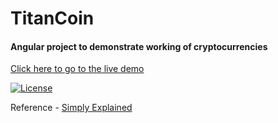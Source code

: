 # TitanCoin

#### Angular project to demonstrate working of cryptocurrencies

[Click here to go to the live demo](https://adityabandal.github.io/TitanCoin/)

[![License](https://img.shields.io/badge/license-MIT-blue.svg)](/LICENSE)

Reference - [Simply Explained](https://www.youtube.com/playlist?list=PLzvRQMJ9HDiTqZmbtFisdXFxul5k0F-Q4)
